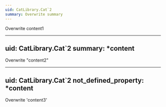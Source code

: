 ```yaml
---
uid: CatLibrary.Cat`2
summary: Overwrite summary
---
```


Overwrite content1

---
uid: CatLibrary.Cat`2
summary: *content
---

Overwrite "content2"

---
uid: CatLibrary.Cat`2
not_defined_property: *content
---

Overwrite 'content3'